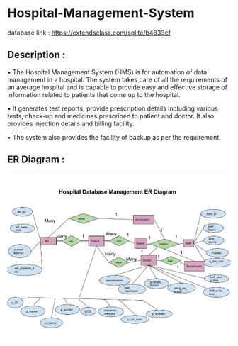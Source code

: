 # Hospital-Management-System
database link : https://extendsclass.com/sqlite/b4833cf

## Description :
• The Hospital Management System (HMS) is for automation of data management in a hospital. The system takes care of all the requirements of an average hospital and is capable to provide easy and effective storage of information related to patients that come up to the hospital.

• It generates test reports; provide prescription details including various tests, check-up and medicines prescribed to patient and doctor. It also provides injection details and billing facility.

• The system also provides the facility of backup as per the requirement.

## ER Diagram :
![alt text](https://github.com/kapilbhise/Hospital-Management-System/blob/master/ERDiagram.jpg?raw=true)
